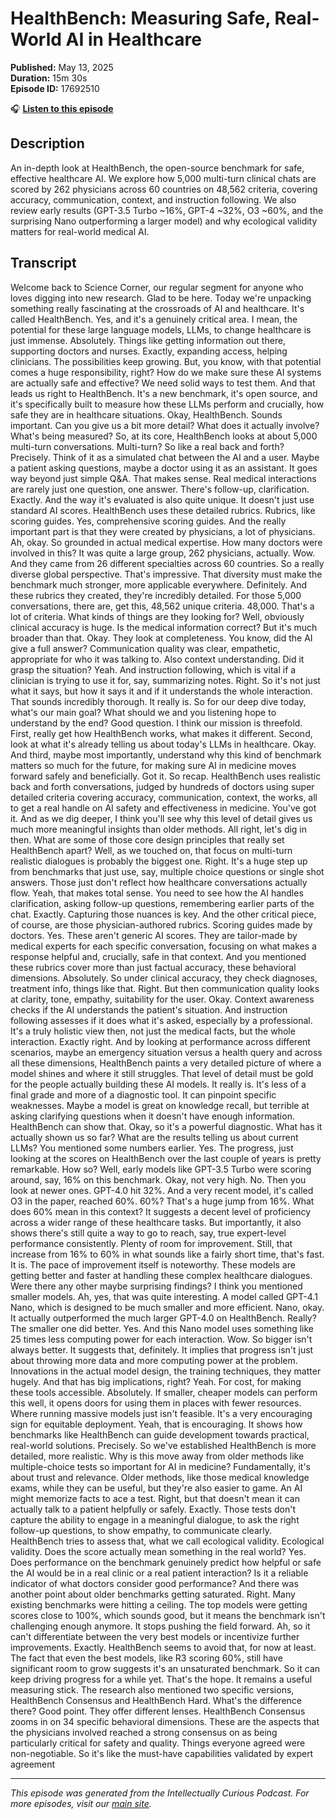 # HealthBench: Measuring Safe, Real-World AI in Healthcare

**Published:** May 13, 2025  
**Duration:** 15m 30s  
**Episode ID:** 17692510

🎧 **[Listen to this episode](https://intellectuallycurious.buzzsprout.com/2529712/episodes/17692510-healthbench-measuring-safe-real-world-ai-in-healthcare)**

## Description

An in-depth look at HealthBench, the open-source benchmark for safe, effective healthcare AI. We explore how 5,000 multi-turn clinical chats are scored by 262 physicians across 60 countries on 48,562 criteria, covering accuracy, communication, context, and instruction following. We also review early results (GPT-3.5 Turbo ~16%, GPT-4 ~32%, O3 ~60%, and the surprising Nano outperforming a larger model) and why ecological validity matters for real-world medical AI.

## Transcript

Welcome back to Science Corner, our regular segment for anyone who loves digging into new research. Glad to be here. Today we're unpacking something really fascinating at the crossroads of AI and healthcare. It's called HealthBench. Yes, and it's a genuinely critical area. I mean, the potential for these large language models, LLMs, to change healthcare is just immense. Absolutely. Things like getting information out there, supporting doctors and nurses. Exactly, expanding access, helping clinicians. The possibilities keep growing. But, you know, with that potential comes a huge responsibility, right? How do we make sure these AI systems are actually safe and effective? We need solid ways to test them. And that leads us right to HealthBench. It's a new benchmark, it's open source, and it's specifically built to measure how these LLMs perform and crucially, how safe they are in healthcare situations. Okay, HealthBench. Sounds important. Can you give us a bit more detail? What does it actually involve? What's being measured? So, at its core, HealthBench looks at about 5,000 multi-turn conversations. Multi-turn? So like a real back and forth? Precisely. Think of it as a simulated chat between the AI and a user. Maybe a patient asking questions, maybe a doctor using it as an assistant. It goes way beyond just simple Q&A. That makes sense. Real medical interactions are rarely just one question, one answer. There's follow-up, clarification. Exactly. And the way it's evaluated is also quite unique. It doesn't just use standard AI scores. HealthBench uses these detailed rubrics. Rubrics, like scoring guides. Yes, comprehensive scoring guides. And the really important part is that they were created by physicians, a lot of physicians. Ah, okay. So grounded in actual medical expertise. How many doctors were involved in this? It was quite a large group, 262 physicians, actually. Wow. And they came from 26 different specialties across 60 countries. So a really diverse global perspective. That's impressive. That diversity must make the benchmark much stronger, more applicable everywhere. Definitely. And these rubrics they created, they're incredibly detailed. For those 5,000 conversations, there are, get this, 48,562 unique criteria. 48,000. That's a lot of criteria. What kinds of things are they looking for? Well, obviously clinical accuracy is huge. Is the medical information correct? But it's much broader than that. Okay. They look at completeness. You know, did the AI give a full answer? Communication quality was clear, empathetic, appropriate for who it was talking to. Also context understanding. Did it grasp the situation? Yeah. And instruction following, which is vital if a clinician is trying to use it for, say, summarizing notes. Right. So it's not just what it says, but how it says it and if it understands the whole interaction. That sounds incredibly thorough. It really is. So for our deep dive today, what's our main goal? What should we and you listening hope to understand by the end? Good question. I think our mission is threefold. First, really get how HealthBench works, what makes it different. Second, look at what it's already telling us about today's LLMs in healthcare. Okay. And third, maybe most importantly, understand why this kind of benchmark matters so much for the future, for making sure AI in medicine moves forward safely and beneficially. Got it. So recap. HealthBench uses realistic back and forth conversations, judged by hundreds of doctors using super detailed criteria covering accuracy, communication, context, the works, all to get a real handle on AI safety and effectiveness in medicine. You've got it. And as we dig deeper, I think you'll see why this level of detail gives us much more meaningful insights than older methods. All right, let's dig in then. What are some of those core design principles that really set HealthBench apart? Well, as we touched on, that focus on multi-turn realistic dialogues is probably the biggest one. Right. It's a huge step up from benchmarks that just use, say, multiple choice questions or single shot answers. Those just don't reflect how healthcare conversations actually flow. Yeah, that makes total sense. You need to see how the AI handles clarification, asking follow-up questions, remembering earlier parts of the chat. Exactly. Capturing those nuances is key. And the other critical piece, of course, are those physician-authored rubrics. Scoring guides made by doctors. Yes. These aren't generic AI scores. They are tailor-made by medical experts for each specific conversation, focusing on what makes a response helpful and, crucially, safe in that context. And you mentioned these rubrics cover more than just factual accuracy, these behavioral dimensions. Absolutely. So under clinical accuracy, they check diagnoses, treatment info, things like that. Right. But then communication quality looks at clarity, tone, empathy, suitability for the user. Okay. Context awareness checks if the AI understands the patient's situation. And instruction following assesses if it does what it's asked, especially by a professional. It's a truly holistic view then, not just the medical facts, but the whole interaction. Exactly right. And by looking at performance across different scenarios, maybe an emergency situation versus a health query and across all these dimensions, HealthBench paints a very detailed picture of where a model shines and where it still struggles. That level of detail must be gold for the people actually building these AI models. It really is. It's less of a final grade and more of a diagnostic tool. It can pinpoint specific weaknesses. Maybe a model is great on knowledge recall, but terrible at asking clarifying questions when it doesn't have enough information. HealthBench can show that. Okay, so it's a powerful diagnostic. What has it actually shown us so far? What are the results telling us about current LLMs? You mentioned some numbers earlier. Yes. The progress, just looking at the scores on HealthBench over the last couple of years is pretty remarkable. How so? Well, early models like GPT-3.5 Turbo were scoring around, say, 16% on this benchmark. Okay, not very high. No. Then you look at newer ones. GPT-4.0 hit 32%. And a very recent model, it's called O3 in the paper, reached 60%. 60%? That's a huge jump from 16%. What does 60% mean in this context? It suggests a decent level of proficiency across a wider range of these healthcare tasks. But importantly, it also shows there's still quite a way to go to reach, say, true expert-level performance consistently. Plenty of room for improvement. Still, that increase from 16% to 60% in what sounds like a fairly short time, that's fast. It is. The pace of improvement itself is noteworthy. These models are getting better and faster at handling these complex healthcare dialogues. Were there any other maybe surprising findings? I think you mentioned smaller models. Ah, yes, that was quite interesting. A model called GPT-4.1 Nano, which is designed to be much smaller and more efficient. Nano, okay. It actually outperformed the much larger GPT-4.0 on HealthBench. Really? The smaller one did better. Yes. And this Nano model uses something like 25 times less computing power for each interaction. Wow. So bigger isn't always better. It suggests that, definitely. It implies that progress isn't just about throwing more data and more computing power at the problem. Innovations in the actual model design, the training techniques, they matter hugely. And that has big implications, right? Yeah. For cost, for making these tools accessible. Absolutely. If smaller, cheaper models can perform this well, it opens doors for using them in places with fewer resources. Where running massive models just isn't feasible. It's a very encouraging sign for equitable deployment. Yeah, that is encouraging. It shows how benchmarks like HealthBench can guide development towards practical, real-world solutions. Precisely. So we've established HealthBench is more detailed, more realistic. Why is this move away from older methods like multiple-choice tests so important for AI in medicine? Fundamentally, it's about trust and relevance. Older methods, like those medical knowledge exams, while they can be useful, but they're also easier to game. An AI might memorize facts to ace a test. Right, but that doesn't mean it can actually talk to a patient helpfully or safely. Exactly. Those tests don't capture the ability to engage in a meaningful dialogue, to ask the right follow-up questions, to show empathy, to communicate clearly. HealthBench tries to assess that, what we call ecological validity. Ecological validity. Does the score actually mean something in the real world? Yes. Does performance on the benchmark genuinely predict how helpful or safe the AI would be in a real clinic or a real patient interaction? Is it a reliable indicator of what doctors consider good performance? And there was another point about older benchmarks getting saturated. Right. Many existing benchmarks were hitting a ceiling. The top models were getting scores close to 100%, which sounds good, but it means the benchmark isn't challenging enough anymore. It stops pushing the field forward. Ah, so it can't differentiate between the very best models or incentivize further improvements. Exactly. HealthBench seems to avoid that, for now at least. The fact that even the best models, like R3 scoring 60%, still have significant room to grow suggests it's an unsaturated benchmark. So it can keep driving progress for a while yet. That's the hope. It remains a useful measuring stick. The research also mentioned two specific versions, HealthBench Consensus and HealthBench Hard. What's the difference there? Good point. They offer different lenses. HealthBench Consensus zooms in on 34 specific behavioral dimensions. These are the aspects that the physicians involved reached a strong consensus on as being particularly critical for safety and quality. Things everyone agreed were non-negotiable. So it's like the must-have capabilities validated by expert agreement

---
*This episode was generated from the Intellectually Curious Podcast. For more episodes, visit our [main site](https://intellectuallycurious.buzzsprout.com).*
